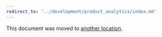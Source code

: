 ```yaml
---
redirect_to: '../development/product_analytics/index.md'
---
```


This document was moved to [another location](../development/product_analytics/index.md).

<!-- This redirect file can be deleted February 1, 2021, or later. -->
<!-- Before deletion, see: https://docs.gitlab.com/ee/development/documentation/#move-or-rename-a-page -->

